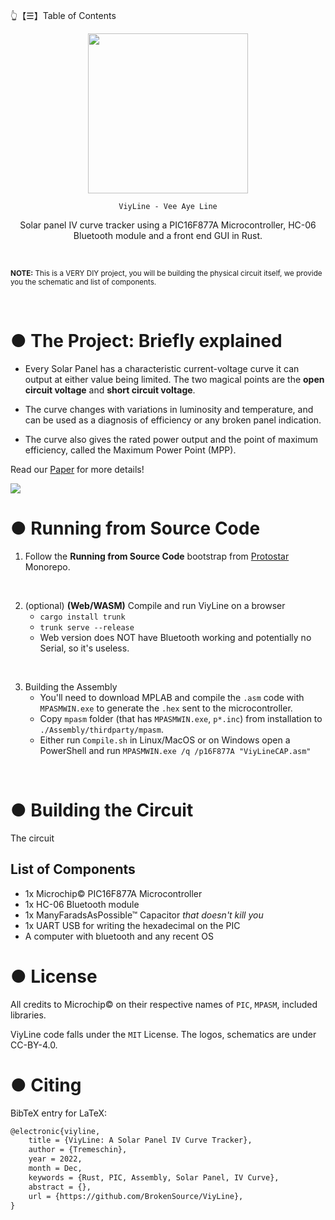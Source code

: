 👆【☰】Table of Contents

<div align="center">
  <img src="https://github.com/BrokenSource/ViyLine/raw/Master/ViyLine/icon.png" onerror="this.src='../ViyLine/icon.png'" width="256"/>

    ViyLine - Vee Aye Line

  Solar panel IV curve tracker using a PIC16F877A Microcontroller, HC-06 Bluetooth module and a front end GUI in Rust.

</div>

<br>

<sub><b>NOTE:</b> This is a VERY DIY project, you will be building the physical circuit itself, we provide you the schematic and list of components.</sub>

<br>



# ● The Project: Briefly explained
- Every Solar Panel has a characteristic current-voltage curve it can output at either value being limited. The two magical points are the **open circuit voltage** and **short circuit voltage**.

- The curve changes with variations in luminosity and temperature, and can be used as a diagnosis of efficiency or any broken panel indication.

- The curve also gives the rated power output and the point of maximum efficiency, called the Maximum Power Point (MPP).

Read our [Paper](https://github.com/BrokenSource/ViyLine/raw/Master/Paper/Paper.pdf) for more details!

<img src="https://user-images.githubusercontent.com/29046864/206887190-394abf94-4711-4895-99ae-ba2229928477.png"/>


# ● Running from Source Code

1. Follow the **Running from Source Code** bootstrap from [Protostar](https://github.com/BrokenSource/Protostar) Monorepo.

<br>

2. (optional) **(Web/WASM)** Compile and run ViyLine on a browser
    - `cargo install trunk`
    - `trunk serve --release`
    - Web version does NOT have Bluetooth working and potentially no Serial, so it's useless.

<br>

3. Building the Assembly
    - You'll need to download MPLAB and compile the `.asm` code with `MPASMWIN.exe` to generate the `.hex` sent to the microcontroller.
    - Copy `mpasm` folder (that has `MPASMWIN.exe`, `p*.inc`) from installation to `./Assembly/thirdparty/mpasm`.
    - Either run `Compile.sh` in Linux/MacOS or on Windows open a PowerShell and run `MPASMWIN.exe /q /p16F877A "ViyLineCAP.asm"`

<br>



# ● Building the Circuit
The circuit


## List of Components

- 1x Microchip© PIC16F877A Microcontroller
- 1x HC-06 Bluetooth module
- 1x ManyFaradsAsPossible™ Capacitor *that doesn't kill you*
- 1x UART USB for writing the hexadecimal on the PIC
- A computer with bluetooth and any recent OS



# ● License
All credits to Microchip© on their respective names of `PIC`, `MPASM`, included libraries.

ViyLine code falls under the `MIT` License. The logos, schematics are under CC-BY-4.0.



# ● Citing

BibTeX entry for LaTeX:
```tex
@electronic{viyline,
    title = {ViyLine: A Solar Panel IV Curve Tracker},
    author = {Tremeschin},
    year = 2022,
    month = Dec,
    keywords = {Rust, PIC, Assembly, Solar Panel, IV Curve},
    abstract = {},
    url = {https://github.com/BrokenSource/ViyLine},
}
```